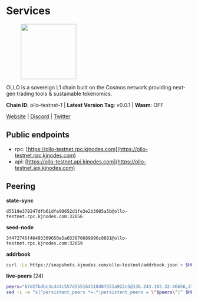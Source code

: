 # Services

<figure><img src="https://raw.githubusercontent.com/kj89/testnet_manuals/main/pingpub/logos/ollo.png" width="150" alt=""><figcaption></figcaption></figure>

OLLO is a sovereign L1 chain built on the Cosmos network providing  next-gen trading tools & sustainable tokenomics.

**Chain ID**: ollo-testnet-1 | **Latest Version Tag**: v0.0.1 | **Wasm**: OFF

[Website](https://www.ollostation.zone) | [Discord](https://discord.com/invite/GxBqZ9mSSm) | [Twitter](https://twitter.com/OLLOStation)


## Public endpoints

* rpc: [https://ollo-testnet.rpc.kjnodes.com](https://ollo-testnet.rpc.kjnodes.com)
* api: [https://ollo-testnet.api.kjnodes.com](https://ollo-testnet.api.kjnodes.com)

## Peering

**state-sync**

```text
d5519e378247dfb61dfe90652d1fe3e2b3005a5b@ollo-testnet.rpc.kjnodes.com:32656
```

**seed-node**

```text
3f472746f46493309650e5a033076689996c8881@ollo-testnet.rpc.kjnodes.com:32659
```

**addrbook**
```bash
curl -Ls https://snapshots.kjnodes.com/ollo-testnet/addrbook.json > $HOME/.ollo/config/addrbook.json
```

**live-peers** (24)
```bash
peers="67d27bdbc3c444c557d555164518d8f551a922c5@136.243.103.32:46656,47655c33bdecae7f449301197d8b951a97e1b680@89.58.59.75:26656,d5519e378247dfb61dfe90652d1fe3e2b3005a5b@65.109.68.190:32656,2a8f0fada8b8b71b8154cf30ce44aebea1b5fe3d@146.59.116.136:26656,9865c6e15faced6643adc228e3a59744e1b4e277@116.203.29.162:46656,43da48176665407ebbe40f809a0ec2c84ab0579e@65.109.24.121:26656,dba5e8b41c4e369418f83a449966e4eb7ca05cd4@65.109.23.114:18156,a99fc4e81770ca32d574cac2e8680dccc9b55f74@18.144.61.148:26656,8c4a28db4a9f4a37725d504d6f87fb5e1aee0266@49.12.216.13:46656,5c2a752c9b1952dbed075c56c600c3a79b58c395@195.3.220.135:27006,e8bdc07477c4a49acf1a4c91e3dc34fe2372169e@161.97.153.160:26656,dd577d8f2e997d7e70495640aff124ddb70d1a21@95.217.192.222:26656,a553ae4af55d127300dd707a46e715b47a82610a@65.21.131.215:26626,d5b72f42a88b60846d8c1884652bd87a4ffa0017@65.109.27.156:34656,1f06a05a88b812f9e8147379a2bb82c8bab37e42@84.46.252.55:26656,90ba3ab29147af2bc66a823d087ca49068d7974c@54.149.123.52:26656,7349272f712e713a957bf5349930e3439e98b518@167.235.27.69:20656,dfb2bba31436bc6cde54f475204ff53c9440804e@95.216.14.72:28656,15bcdea616c717eb4356e125d4f631aaa596dfd5@65.108.77.106:26929,c83d2b5015c446e08f80c9d3662f4098077d635b@85.190.254.14:32656,517786f9e5e9caf196fed64c2130528e0ef59643@65.109.70.23:18156,536c816c0d32ceb601fcf047284f65dc68c0513a@65.21.134.202:26626,42beefd08b5f8580177d1506220db3a548090262@65.108.195.29:26116,ade4d8bc8cbe014af6ebdf3cb7b1e9ad36f412c0@176.9.82.221:18156"
sed -i -e "s|^persistent_peers *=.*|persistent_peers = \"$peers\"|" $HOME/.ollo/config/config.toml
```
